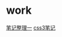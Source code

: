 # work
[笔记整理一](https://www.zybuluo.com/zsp/note/817670) 
[css3笔记](https://www.zybuluo.com/zsp/note/817904)
